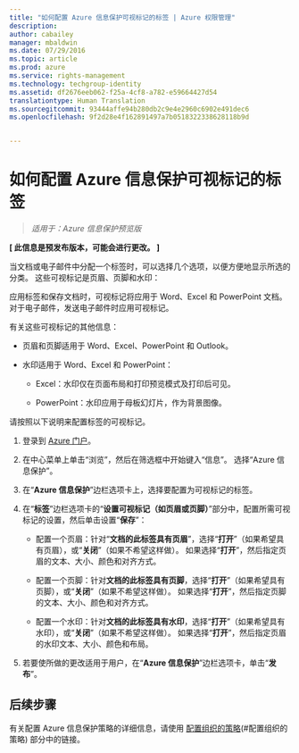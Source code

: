 ```yaml
---
title: "如何配置 Azure 信息保护可视标记的标签 | Azure 权限管理"
description: 
author: cabailey
manager: mbaldwin
ms.date: 07/29/2016
ms.topic: article
ms.prod: azure
ms.service: rights-management
ms.technology: techgroup-identity
ms.assetid: df2676eeb062-f25a-4cf8-a782-e59664427d54
translationtype: Human Translation
ms.sourcegitcommit: 93444affe94b280db2c9e4e2960c6902e491dec6
ms.openlocfilehash: 9f2d28e4f162891497a7b0518322338628118b9d


---
```


# 如何配置 Azure 信息保护可视标记的标签

>*适用于：Azure 信息保护预览版*

**[ 此信息是预发布版本，可能会进行更改。 ]**

当文档或电子邮件中分配一个标签时，可以选择几个选项，以便方便地显示所选的分类。 这些可视标记是页眉、页脚和水印：

应用标签和保存文档时，可视标记将应用于 Word、Excel 和 PowerPoint 文档。 对于电子邮件，发送电子邮件时应用可视标记。

有关这些可视标记的其他信息：

- 页眉和页脚适用于 Word、Excel、PowerPoint 和 Outlook。

- 水印适用于 Word、Excel 和 PowerPoint：

    - Excel：水印仅在页面布局和打印预览模式及打印后可见。

    - PowerPoint：水印应用于母板幻灯片，作为背景图像。

请按照以下说明来配置标签的可视标记。

1. 登录到 [Azure 门户](https://portal.azure.com)。
 
2. 在中心菜单上单击“浏览”，然后在筛选框中开始键入“信息”。 选择“Azure 信息保护”。

3. 在“**Azure 信息保护**”边栏选项卡上，选择要配置为可视标记的标签。

4. 在“**标签**”边栏选项卡的“**设置可视标记（如页眉或页脚）**”部分中，配置所需可视标记的设置，然后单击设置“**保存**”：

    - 配置一个页眉：针对“**文档的此标签具有页眉**”，选择“**打开**”（如果希望具有页眉），或“**关闭**”（如果不希望这样做）。 如果选择“**打开**”，然后指定页眉的文本、大小、颜色和对齐方式。

    - 配置一个页脚：针对**文档的此标签具有页脚**，选择“**打开**”（如果希望具有页脚），或“**关闭**”（如果不希望这样做）。 如果选择“**打开**”，然后指定页脚的文本、大小、颜色和对齐方式。

    - 配置一个水印：针对**文档的此标签具有水印**，选择“**打开**”（如果希望具有水印），或“**关闭**”（如果不希望这样做）。 如果选择“**打开**”，然后指定页眉的水印文本、大小、颜色和布局。

5. 若要使所做的更改适用于用户，在“**Azure 信息保护**”边栏选项卡，单击“**发布**”。

## 后续步骤

有关配置 Azure 信息保护策略的详细信息，请使用 [配置组织的策略](configure-policy.md#configuring-your-organization-s-policy)(#配置组织的策略) 部分中的链接。  





<!--HONumber=Jul16_HO5-->


